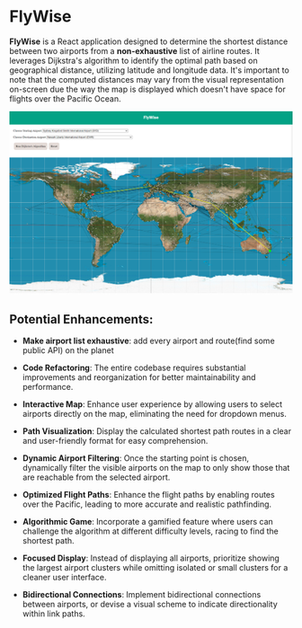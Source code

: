 # FlyWise
**FlyWise** is a React application designed to determine the shortest distance between two airports from a **non-exhaustive** list of airline routes. It leverages Dijkstra's algorithm to identify the optimal path based on geographical distance, utilizing latitude and longitude data. It's important to note that the computed distances may vary from the visual representation on-screen due the way the map is displayed which doesn't have space for flights over the Pacific Ocean.

![FlyWise](public/dijkstra_algorithm.png)

## Potential Enhancements:

* **Make airport list exhaustive**: add every airport and route(find some public API) on the planet

* **Code Refactoring**: The entire codebase requires substantial improvements and reorganization for better maintainability and performance.

* **Interactive Map**: Enhance user experience by allowing users to select airports directly on the map, eliminating the need for dropdown menus.

* **Path Visualization**: Display the calculated shortest path routes in a clear and user-friendly format for easy comprehension.

* **Dynamic Airport Filtering**: Once the starting point is chosen, dynamically filter the visible airports on the map to only show those that are reachable from the selected airport.

* **Optimized Flight Paths**: Enhance the flight paths by enabling routes over the Pacific, leading to more accurate and realistic pathfinding.

* **Algorithmic Game**: Incorporate a gamified feature where users can challenge the algorithm at different difficulty levels, racing to find the shortest path.

* **Focused Display**: Instead of displaying all airports, prioritize showing the largest airport clusters while omitting isolated or small clusters for a cleaner user interface.

* **Bidirectional Connections**: Implement bidirectional connections between airports, or devise a visual scheme to indicate directionality within link paths.